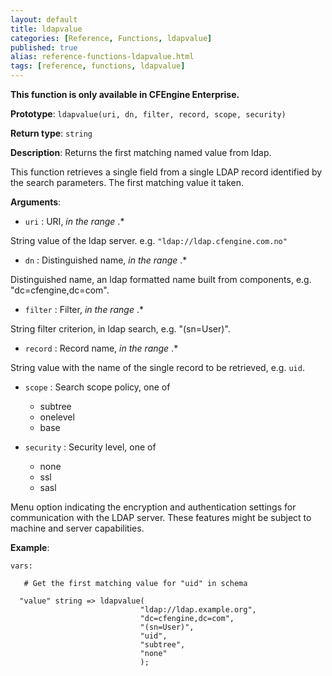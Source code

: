 ```yaml
---
layout: default
title: ldapvalue
categories: [Reference, Functions, ldapvalue]
published: true
alias: reference-functions-ldapvalue.html
tags: [reference, functions, ldapvalue]
---
```


**This function is only available in CFEngine Enterprise.**

**Prototype**: `ldapvalue(uri, dn, filter, record, scope, security)`

**Return type**: `string`

**Description**: Returns the first matching named value from ldap.

This function retrieves a single field from a single LDAP record
identified by the search parameters. The first matching value it taken.

**Arguments**:

* `uri` : URI, *in the range* .\*

String value of the ldap server. e.g. `"ldap://ldap.cfengine.com.no"`   

* `dn` : Distinguished name, *in the range* .\*

Distinguished name, an ldap formatted name built from components, e.g.
"dc=cfengine,dc=com".   

* `filter` : Filter, *in the range* .\*

String filter criterion, in ldap search, e.g. "(sn=User)".   

* `record` : Record name, *in the range* .\*

String value with the name of the single record to be retrieved, e.g. `uid`.

* `scope` : Search scope policy, one of
    * subtree
    * onelevel
    * base

* `security` : Security level, one of
    * none
    * ssl
    * sasl

Menu option indicating the encryption and authentication settings for
communication with the LDAP server. These features might be subject to
machine and server capabilities.

**Example**:

```cf3
vars:

   # Get the first matching value for "uid" in schema

  "value" string => ldapvalue(
                             "ldap://ldap.example.org", 
                             "dc=cfengine,dc=com",
                             "(sn=User)",
                             "uid",
                             "subtree",
                             "none"
                             );
```

